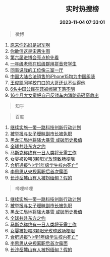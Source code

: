 <div align="center"><h2>实时热搜榜</h2><h4>2023-11-04 07:33:01</h4></div>

> 微博  

1. [原来你妈妈是冠军啊](https://s.weibo.com/weibo?q=%23%E5%8E%9F%E6%9D%A5%E4%BD%A0%E5%A6%88%E5%A6%88%E6%98%AF%E5%86%A0%E5%86%9B%E5%95%8A%23&t=31&band_rank=1&Refer=top)<br />
2. [你敢信这是宋茜生图](https://s.weibo.com/weibo?q=%23%E4%BD%A0%E6%95%A2%E4%BF%A1%E8%BF%99%E6%98%AF%E5%AE%8B%E8%8C%9C%E7%94%9F%E5%9B%BE%23&t=31&band_rank=2&Refer=top)<br />
3. [第六届进博会亮点抢先看](https://s.weibo.com/weibo?q=%23%E7%AC%AC%E5%85%AD%E5%B1%8A%E8%BF%9B%E5%8D%9A%E4%BC%9A%E4%BA%AE%E7%82%B9%E6%8A%A2%E5%85%88%E7%9C%8B%23&t=31&band_rank=3&Refer=top)<br />
4. [一年级老师在班级群用拼音夸学生](https://s.weibo.com/weibo?q=%23%E4%B8%80%E5%B9%B4%E7%BA%A7%E8%80%81%E5%B8%88%E5%9C%A8%E7%8F%AD%E7%BA%A7%E7%BE%A4%E7%94%A8%E6%8B%BC%E9%9F%B3%E5%A4%B8%E5%AD%A6%E7%94%9F%23&t=31&band_rank=4&Refer=top)<br />
5. [同事说我的工位像三室一厅](https://s.weibo.com/weibo?q=%23%E5%90%8C%E4%BA%8B%E8%AF%B4%E6%88%91%E7%9A%84%E5%B7%A5%E4%BD%8D%E5%83%8F%E4%B8%89%E5%AE%A4%E4%B8%80%E5%8E%85%23&t=31&band_rank=5&Refer=top)<br />
6. [中国大陆合法销售的iPhone15均为中国组装](https://s.weibo.com/weibo?q=%23%E4%B8%AD%E5%9B%BD%E5%A4%A7%E9%99%86%E5%90%88%E6%B3%95%E9%94%80%E5%94%AE%E7%9A%84iPhone15%E5%9D%87%E4%B8%BA%E4%B8%AD%E5%9B%BD%E7%BB%84%E8%A3%85%23&t=31&band_rank=6&Refer=top)<br />
7. [王俊凯问学校门口的大哥还认不认得他](https://s.weibo.com/weibo?q=%23%E7%8E%8B%E4%BF%8A%E5%87%AF%E9%97%AE%E5%AD%A6%E6%A0%A1%E9%97%A8%E5%8F%A3%E7%9A%84%E5%A4%A7%E5%93%A5%E8%BF%98%E8%AE%A4%E4%B8%8D%E8%AE%A4%E5%BE%97%E4%BB%96%23&t=31&band_rank=7&Refer=top)<br />
8. [6名中国公民在菲被绑架下落不明](https://s.weibo.com/weibo?q=%236%E5%90%8D%E4%B8%AD%E5%9B%BD%E5%85%AC%E6%B0%91%E5%9C%A8%E8%8F%B2%E8%A2%AB%E7%BB%91%E6%9E%B6%E4%B8%8B%E8%90%BD%E4%B8%8D%E6%98%8E%23&t=31&band_rank=8&Refer=top)<br />
9. [16个月大女童把自己反锁车内消防员砸窗救出](https://s.weibo.com/weibo?q=%2316%E4%B8%AA%E6%9C%88%E5%A4%A7%E5%A5%B3%E7%AB%A5%E6%8A%8A%E8%87%AA%E5%B7%B1%E5%8F%8D%E9%94%81%E8%BD%A6%E5%86%85%E6%B6%88%E9%98%B2%E5%91%98%E7%A0%B8%E7%AA%97%E6%95%91%E5%87%BA%23&t=31&band_rank=9&Refer=top)<br />

> 知乎  


> 百度  

1. [继续实施一带一路科技创新行动计划](https://www.baidu.com/s?wd=%E7%BB%A7%E7%BB%AD%E5%AE%9E%E6%96%BD%E4%B8%80%E5%B8%A6%E4%B8%80%E8%B7%AF%E7%A7%91%E6%8A%80%E5%88%9B%E6%96%B0%E8%A1%8C%E5%8A%A8%E8%AE%A1%E5%88%92&sa=fyb_news&rsv_dl=fyb_news)<br />
2. [被举报与女子暧昧副市长被免职](https://www.baidu.com/s?wd=%E8%A2%AB%E4%B8%BE%E6%8A%A5%E4%B8%8E%E5%A5%B3%E5%AD%90%E6%9A%A7%E6%98%A7%E5%89%AF%E5%B8%82%E9%95%BF%E8%A2%AB%E5%85%8D%E8%81%8C&sa=fyb_news&rsv_dl=fyb_news)<br />
3. [黑龙江局地将降大暴雪 或破历史极值](https://www.baidu.com/s?wd=%E9%BB%91%E9%BE%99%E6%B1%9F%E5%B1%80%E5%9C%B0%E5%B0%86%E9%99%8D%E5%A4%A7%E6%9A%B4%E9%9B%AA+%E6%88%96%E7%A0%B4%E5%8E%86%E5%8F%B2%E6%9E%81%E5%80%BC&sa=fyb_news&rsv_dl=fyb_news)<br />
4. [全球共赴东方之约](https://www.baidu.com/s?wd=%E5%85%A8%E7%90%83%E5%85%B1%E8%B5%B4%E4%B8%9C%E6%96%B9%E4%B9%8B%E7%BA%A6&sa=fyb_news&rsv_dl=fyb_news)<br />
5. [马斯克称终有一日人类将无需工作](https://www.baidu.com/s?wd=%E9%A9%AC%E6%96%AF%E5%85%8B%E7%A7%B0%E7%BB%88%E6%9C%89%E4%B8%80%E6%97%A5%E4%BA%BA%E7%B1%BB%E5%B0%86%E6%97%A0%E9%9C%80%E5%B7%A5%E4%BD%9C&sa=fyb_news&rsv_dl=fyb_news)<br />
6. [女婴被投喂3颗阳光玫瑰致肠梗阻](https://www.baidu.com/s?wd=%E5%A5%B3%E5%A9%B4%E8%A2%AB%E6%8A%95%E5%96%823%E9%A2%97%E9%98%B3%E5%85%89%E7%8E%AB%E7%91%B0%E8%87%B4%E8%82%A0%E6%A2%97%E9%98%BB&sa=fyb_news&rsv_dl=fyb_news)<br />
7. [合肥通报“小学1年级学生校内死亡”](https://www.baidu.com/s?wd=%E5%90%88%E8%82%A5%E9%80%9A%E6%8A%A5%E2%80%9C%E5%B0%8F%E5%AD%A61%E5%B9%B4%E7%BA%A7%E5%AD%A6%E7%94%9F%E6%A0%A1%E5%86%85%E6%AD%BB%E4%BA%A1%E2%80%9D&sa=fyb_news&rsv_dl=fyb_news)<br />
8. [李思思从央视离职后首次露面](https://www.baidu.com/s?wd=%E6%9D%8E%E6%80%9D%E6%80%9D%E4%BB%8E%E5%A4%AE%E8%A7%86%E7%A6%BB%E8%81%8C%E5%90%8E%E9%A6%96%E6%AC%A1%E9%9C%B2%E9%9D%A2&sa=fyb_news&rsv_dl=fyb_news)<br />
9. [长沙岳麓山有人被拐缅甸？假的](https://www.baidu.com/s?wd=%E9%95%BF%E6%B2%99%E5%B2%B3%E9%BA%93%E5%B1%B1%E6%9C%89%E4%BA%BA%E8%A2%AB%E6%8B%90%E7%BC%85%E7%94%B8%EF%BC%9F%E5%81%87%E7%9A%84&sa=fyb_news&rsv_dl=fyb_news)<br />

> 哔哩哔哩  

1. [继续实施一带一路科技创新行动计划](https://www.baidu.com/s?wd=%E7%BB%A7%E7%BB%AD%E5%AE%9E%E6%96%BD%E4%B8%80%E5%B8%A6%E4%B8%80%E8%B7%AF%E7%A7%91%E6%8A%80%E5%88%9B%E6%96%B0%E8%A1%8C%E5%8A%A8%E8%AE%A1%E5%88%92&sa=fyb_news&rsv_dl=fyb_news)<br />
2. [被举报与女子暧昧副市长被免职](https://www.baidu.com/s?wd=%E8%A2%AB%E4%B8%BE%E6%8A%A5%E4%B8%8E%E5%A5%B3%E5%AD%90%E6%9A%A7%E6%98%A7%E5%89%AF%E5%B8%82%E9%95%BF%E8%A2%AB%E5%85%8D%E8%81%8C&sa=fyb_news&rsv_dl=fyb_news)<br />
3. [黑龙江局地将降大暴雪 或破历史极值](https://www.baidu.com/s?wd=%E9%BB%91%E9%BE%99%E6%B1%9F%E5%B1%80%E5%9C%B0%E5%B0%86%E9%99%8D%E5%A4%A7%E6%9A%B4%E9%9B%AA+%E6%88%96%E7%A0%B4%E5%8E%86%E5%8F%B2%E6%9E%81%E5%80%BC&sa=fyb_news&rsv_dl=fyb_news)<br />
4. [全球共赴东方之约](https://www.baidu.com/s?wd=%E5%85%A8%E7%90%83%E5%85%B1%E8%B5%B4%E4%B8%9C%E6%96%B9%E4%B9%8B%E7%BA%A6&sa=fyb_news&rsv_dl=fyb_news)<br />
5. [马斯克称终有一日人类将无需工作](https://www.baidu.com/s?wd=%E9%A9%AC%E6%96%AF%E5%85%8B%E7%A7%B0%E7%BB%88%E6%9C%89%E4%B8%80%E6%97%A5%E4%BA%BA%E7%B1%BB%E5%B0%86%E6%97%A0%E9%9C%80%E5%B7%A5%E4%BD%9C&sa=fyb_news&rsv_dl=fyb_news)<br />
6. [女婴被投喂3颗阳光玫瑰致肠梗阻](https://www.baidu.com/s?wd=%E5%A5%B3%E5%A9%B4%E8%A2%AB%E6%8A%95%E5%96%823%E9%A2%97%E9%98%B3%E5%85%89%E7%8E%AB%E7%91%B0%E8%87%B4%E8%82%A0%E6%A2%97%E9%98%BB&sa=fyb_news&rsv_dl=fyb_news)<br />
7. [合肥通报“小学1年级学生校内死亡”](https://www.baidu.com/s?wd=%E5%90%88%E8%82%A5%E9%80%9A%E6%8A%A5%E2%80%9C%E5%B0%8F%E5%AD%A61%E5%B9%B4%E7%BA%A7%E5%AD%A6%E7%94%9F%E6%A0%A1%E5%86%85%E6%AD%BB%E4%BA%A1%E2%80%9D&sa=fyb_news&rsv_dl=fyb_news)<br />
8. [李思思从央视离职后首次露面](https://www.baidu.com/s?wd=%E6%9D%8E%E6%80%9D%E6%80%9D%E4%BB%8E%E5%A4%AE%E8%A7%86%E7%A6%BB%E8%81%8C%E5%90%8E%E9%A6%96%E6%AC%A1%E9%9C%B2%E9%9D%A2&sa=fyb_news&rsv_dl=fyb_news)<br />
9. [长沙岳麓山有人被拐缅甸？假的](https://www.baidu.com/s?wd=%E9%95%BF%E6%B2%99%E5%B2%B3%E9%BA%93%E5%B1%B1%E6%9C%89%E4%BA%BA%E8%A2%AB%E6%8B%90%E7%BC%85%E7%94%B8%EF%BC%9F%E5%81%87%E7%9A%84&sa=fyb_news&rsv_dl=fyb_news)<br />
